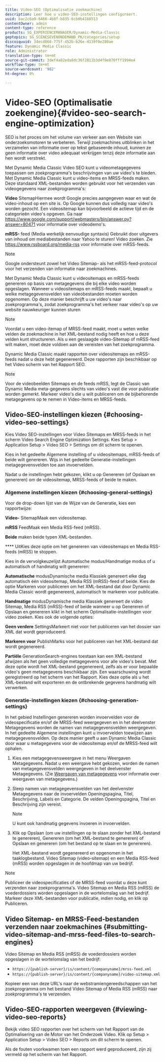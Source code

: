 ```yaml
---
title: Video-SEO (Optimalisatie zoekmachine)
description: Leer hoe u video-SEO-instellingen configureert.
uuid: bac2c6a9-8466-4b8f-b835-6cb0b4168513
contentOwner: admin
content-type: reference
products: SG_EXPERIENCEMANAGER/Dynamic-Media-Classic
geptopics: SG_SCENESEVENONDEMAND_PK/categories/setup
discoiquuid: 34ecd868-775f-452b-b26e-d139f0e280ae
feature: Dynamic Media Classic
role: Administrator
translation-type: tm+mt
source-git-commit: 3def4a02eda8dc36f2811b3d4f0e870fff1994e4
workflow-type: tm+mt
source-wordcount: '982'
ht-degree: 0%

---
```



# Video-SEO (Optimalisatie zoekengine){#video-seo-search-engine-optimization}

SEO is het proces om het volume van verkeer aan een Website van onderzoeksmotoren te verbeteren. Terwijl zoekmachines uitblinken in het verzamelen van informatie over op tekst gebaseerde inhoud, kunnen ze geen informatie over video adequaat verkrijgen tenzij deze informatie aan hen wordt verstrekt.

Met Dynamic Media Classic Video SEO kunt u videometagegevens toepassen om zoekprogramma&#39;s beschrijvingen van uw video&#39;s te bieden. Met Dynamic Media Classic kunt u video-items en MRSS-feeds maken. Deze standaard XML-bestanden worden gebruikt voor het verzenden van videogegevens naar zoekprogramma&#39;s:

**Video** SitemapHiermee wordt Google precies aangegeven waar en wat de video-inhoud op een site is. Op Google kunnen dus volledig naar video&#39;s worden gezocht. Een videositemap kan bijvoorbeeld de actieve tijd en de categorieën video&#39;s opgeven. Ga naar https://www.google.com/support/webmasters/bin/answer.py?answer=80471 voor informatie over videodemo&#39;s.

**mRSS-** feed (Media werkelijk eenvoudige syntaxis) Gebruikt door uitgevers van inhoud om mediabestanden naar Yahoo te sturen! Video zoeken. Zie https://www.rssboard.org/media-rss voor informatie over mRSS-feeds.

>[!NOTE]
>
>Google ondersteunt zowel het Video Sitemap- als het mRSS-feed-protocol voor het verzenden van informatie naar zoekmachines.

Met Dynamic Media Classic kunt u videositemaps en mRSS-feeds genereren op basis van metagegevens die bij elke video worden opgeslagen. Wanneer u videositemaps en mRSS-feeds maakt, bepaalt u welke metagegevensvelden van videobestanden moeten worden opgenomen. Op deze manier beschrijft u uw video&#39;s naar zoekprogramma&#39;s, zodat zoekprogramma&#39;s het verkeer naar video&#39;s op uw website nauwkeuriger kunnen sturen

>[!NOTE]
>
>Voordat u een video-itemap of MRSS-feed maakt, moet u weten welke velden de zoekmachine in het XML-bestand nodig heeft en hoe u deze velden kunt structureren. Als u een geslaagde video-Sitemap of mRSS-feed wilt maken, moet deze voldoen aan de vereisten van het zoekprogramma.

Dynamic Media Classic maakt rapporten over videositemaps en mRSS-feeds nadat u deze hebt gegenereerd. Deze rapporten zijn beschikbaar op het Video scherm van het Rapport SEO.

>[!NOTE]
>
>Voor de videobeelden Sitemaps en de feeds mRSS, legt de Classic van Dynamic Media meta-gegevens slechts van video&#39;s vast die voor publicatie worden gemerkt. Markeer video&#39;s die u wilt publiceren om de bijbehorende metagegevens op te nemen in Video-items en MRSS-feeds.

## Video-SEO-instellingen kiezen {#choosing-video-seo-settings}

Kies Video SEO-instellingen voor Video Sitemaps en MRSS-feeds in het scherm Video Search Engine Optimization Settings. Kies Setup > Application Setup > Video SEO > Settings om dit scherm te openen.

Kies in het gedeelte Algemene instelling of u videositemaps, mRSS-feeds of beide wilt genereren. Wijs in het gedeelte Generatie-instellingen metagegevensvelden toe aan invoervelden.

Nadat u de instellingen hebt gekozen, klikt u op Genereren (of Opslaan en genereren) om de videositemap, MRSS-feeds of beide te maken.

### Algemene instellingen kiezen {#choosing-general-settings}

Voor de drop-down lijst van de Wijze van de Generatie, kies een rapportwijze:

**Video-** SitemapMaak een videositemap.

**mRSS** FeedMaak een Media RSS-feed (mRSS).

**Beide** maken beide typen XML-bestanden.

**** UitKies deze optie om het genereren van videositemaps en Media RSS-feeds (mRSS) te stoppen.

Kies in de vervolgkeuzelijst Automatische modus/Handmatige modus of u automatisch of handmatig wilt genereren:

**Automatische** modusDynamische media Klassiek genereert elke dag automatisch één videositemap, Media RSS (mRSS)-feed of beide. Kies de optie Markeren voor publiceren om het XML-bestand dat door Dynamic Media Classic wordt gegenereerd, automatisch te markeren voor publicatie.

**Handmatige** modusDynamische media Klassiek genereert de video Sitemap, Media RSS (mRSS)-feed of beide wanneer u op Genereren of Opslaan en genereren klikt in het scherm Optimalisatie-instellingen voor video zoeken. Kies ook de volgende opties:

**Geen verdere** SettingsMarkeert niet voor het publiceren van het dossier van XML dat wordt geproduceerd.

**Markeren voor** PublishMarks voor het publiceren van het XML-bestand dat wordt gegenereerd.

**Partiële** GenerationSearch-engines toestaan kan een XML-bestand afwijzen als het geen volledige metagegevens voor alle video&#39;s bevat. Met deze optie wordt het XML-bestand gegenereerd, zelfs als er voor bepaalde video&#39;s geen metagegevens beschikbaar zijn. Een waarschuwing wordt geregistreerd op het scherm van het Rapport. Kies deze optie als u het XML-bestand wilt exporteren en de ontbrekende gegevens handmatig wilt verwerken.

### Generatie-instellingen kiezen {#choosing-generation-settings}

In het gebied Instellingen genereren worden invoervelden voor de videospecificatie en/of de MRSS-feed weergegeven en in het deelvenster Metagegevens worden de namen van metagegevensvelden weergegeven. In het gedeelte Algemene instellingen kunt u invoervelden toewijzen aan metagegevensvelden. Op deze manier geeft u aan Dynamic Media Classic door waar u metagegevens voor de videositemap en/of de MRSS-feed wilt ophalen.

1. Kies een metagegevensweergave in het menu Weergaven Metagegevens. Nadat u een weergave hebt gekozen, worden de namen van metagegevensvelden weergegeven in het deelvenster Metagegevens. (Zie [Weergaven van metagegevens](application-setup.md#metadata_views) voor informatie over weergaven van metagegevens.)
1. Sleep namen van metagegevensvelden van het deelvenster Metagegevens naar de invoervelden Openingspagina, Titel, Beschrijving, Labels en Categorie. De velden Openingspagina, Titel en Beschrijving zijn vereist.

   >[!NOTE]
   >
   >U kunt ook handmatig gegevens invoeren in invoervelden.

1. Klik op Opslaan (om uw instellingen op te slaan zonder het XML-bestand te genereren), Genereren (om het XML-bestand te genereren) of Opslaan en genereren (om het bestand op te slaan en te genereren).

   Het XML-bestand wordt gegenereerd en opgenomen in het taaklogbestand. Video Sitemap (video-sitemap) en een Media RSS-feed (mRSS) worden opgeslagen in de hoofdmap van uw bedrijf.

>[!NOTE]
>
>Publiceer de videospecificaties of de MRSS-feed voordat u deze kunt verzenden naar zoekprogramma&#39;s. Video Sitemap en Media RSS (mRSS) de voederdossiers worden opgeslagen in de wortelomslag van het bedrijf. Markeer deze XML-bestanden voor publicatie, indien nodig, en klik op Publiceren.

## Video Sitemap- en MRSS-Feed-bestanden verzenden naar zoekmachines {#submitting-video-sitemap-and-mrss-feed-files-to-search-engines}

Video Sitemap en Media RSS (mRSS) de voederdossiers worden opgeslagen in de wortelomslag van het bedrijf:

* `https://{publish-server}/is/content/{companyname}/mrss-feed.xml`
* `https://{publish-server}/is/content/{companyname}/video-sitemap.xml`

Kopieer een van deze URL&#39;s naar de webstramiengereedschappen van het zoekprogramma om het bestand Video Sitemap of Media RSS (mRSS) naar zoekprogramma&#39;s te verzenden.

## Video-SEO-rapporten weergeven {#viewing-video-seo-reports}

Bekijk video SEO rapporten over het scherm van het Rapport van de Optimalisering van de Motor van het Onderzoek Video. Klik op Setup > Application Setup > Video SEO > Reports om dit scherm te openen.

Als de fouten voorkwamen toen een rapport werd geproduceerd, zijn zij vermeld op het scherm van het Rapport.
